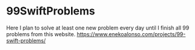 # 99SwiftProblems
Here I plan to solve at least one new problem every day until I finish all 99 problems from this website. https://www.enekoalonso.com/projects/99-swift-problems/
